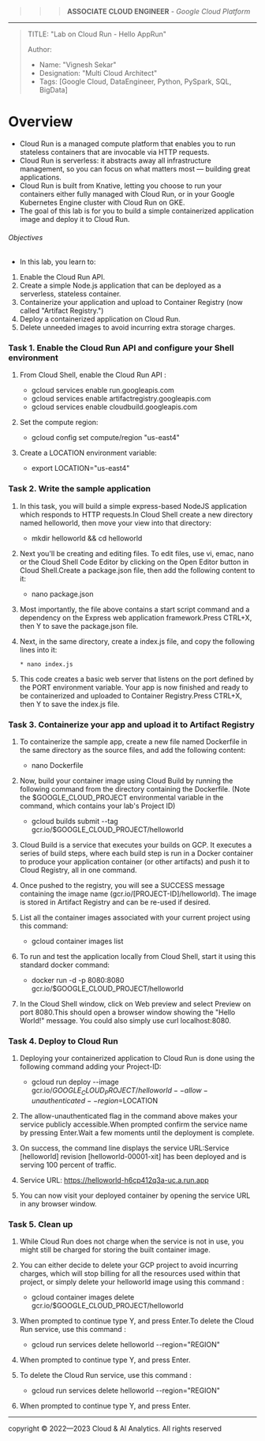 >>> **ASSOCIATE CLOUD ENGINEER** - *Google Cloud Platform*
------------------------

> TITLE: "Lab on Cloud Run - Hello AppRun"
> 
> Author:
  >- Name: "Vignesh Sekar"
  >- Designation: "Multi Cloud Architect"
  >- Tags: [Google Cloud, DataEngineer, Python, PySpark, SQL, BigData]


# Overview

* Cloud Run is a managed compute platform that enables you to run stateless containers that are invocable via HTTP requests. 
* Cloud Run is serverless: it abstracts away all infrastructure management, so you can focus on what matters most — building great applications.
* Cloud Run is built from Knative, letting you choose to run your containers either fully managed with Cloud Run, or in your Google Kubernetes Engine cluster with Cloud Run on GKE.
* The goal of this lab is for you to build a simple containerized application image and deploy it to Cloud Run.

###### Objectives

* In this lab, you learn to:

1. Enable the Cloud Run API.
2. Create a simple Node.js application that can be deployed as a serverless, stateless container.
3. Containerize your application and upload to Container Registry (now called "Artifact Registry.")
4. Deploy a containerized application on Cloud Run.
5. Delete unneeded images to avoid incurring extra storage charges.


### Task 1. Enable the Cloud Run API and configure your Shell environment

1. From Cloud Shell, enable the Cloud Run API :
   
     * gcloud services enable run.googleapis.com
     * gcloud services enable artifactregistry.googleapis.com
     * gcloud services enable cloudbuild.googleapis.com

2. Set the compute region:

     *  gcloud config set compute/region "us-east4"

3. Create a LOCATION environment variable:
   
     * export LOCATION="us-east4"



### Task 2. Write the sample application

1. In this task, you will build a simple express-based NodeJS application which responds to HTTP requests.In Cloud Shell create a new directory named helloworld, then move your view into that directory:
   
     * mkdir helloworld && cd helloworld

2. Next you'll be creating and editing files. To edit files, use vi, emac, nano or the Cloud Shell Code Editor by clicking on the Open Editor button in Cloud Shell.Create a package.json file, then add the following content to it:

     * nano package.json

3. Most importantly, the file above contains a start script command and a dependency on the Express web application framework.Press CTRL+X, then Y to save the package.json file.
   
4. Next, in the same directory, create a index.js file, and copy the following lines into it:

       * nano index.js

5. This code creates a basic web server that listens on the port defined by the PORT environment variable. Your app is now finished and ready to be containerized and uploaded to Container Registry.Press CTRL+X, then Y to save the index.js file.


### Task 3. Containerize your app and upload it to Artifact Registry

1. To containerize the sample app, create a new file named Dockerfile in the same directory as the source files, and add the following content:
   
     * nano Dockerfile


2. Now, build your container image using Cloud Build by running the following command from the directory containing the Dockerfile. (Note the $GOOGLE_CLOUD_PROJECT environmental variable in the command, which contains your lab's Project ID)
   
      * gcloud builds submit --tag gcr.io/$GOOGLE_CLOUD_PROJECT/helloworld

3. Cloud Build is a service that executes your builds on GCP. It executes a series of build steps, where each build step is run in a Docker container to produce your application container (or other artifacts) and push it to Cloud Registry, all in one command.
   
4. Once pushed to the registry, you will see a SUCCESS message containing the image name (gcr.io/[PROJECT-ID]/helloworld). The image is stored in Artifact Registry and can be re-used if desired.
   
5. List all the container images associated with your current project using this command:

      * gcloud container images list

6. To run and test the application locally from Cloud Shell, start it using this standard docker command:

      * docker run -d -p 8080:8080 gcr.io/$GOOGLE_CLOUD_PROJECT/helloworld

7. In the Cloud Shell window, click on Web preview and select Preview on port 8080.This should open a browser window showing the "Hello World!" message. You could also simply use curl localhost:8080.


### Task 4. Deploy to Cloud Run

1. Deploying your containerized application to Cloud Run is done using the following command adding your Project-ID:

      * gcloud run deploy --image gcr.io/$GOOGLE_CLOUD_PROJECT/helloworld --allow-unauthenticated --region=$LOCATION

2. The allow-unauthenticated flag in the command above makes your service publicly accessible.When prompted confirm the service name by pressing Enter.Wait a few moments until the deployment is complete.

3. On success, the command line displays the service URL:Service [helloworld] revision [helloworld-00001-xit] has been deployed and is serving 100 percent of traffic.

4. Service URL: https://helloworld-h6cp412q3a-uc.a.run.app
   
5. You can now visit your deployed container by opening the service URL in any browser window.


### Task 5. Clean up

1. While Cloud Run does not charge when the service is not in use, you might still be charged for storing the built container image.
   
2. You can either decide to delete your GCP project to avoid incurring charges, which will stop billing for all the resources used within that project, or simply delete your helloworld image using this command :

      * gcloud container images delete gcr.io/$GOOGLE_CLOUD_PROJECT/helloworld

3. When prompted to continue type Y, and press Enter.To delete the Cloud Run service, use this command :

      * gcloud run services delete helloworld --region="REGION"

4. When prompted to continue type Y, and press Enter.

5. To delete the Cloud Run service, use this command :

      * gcloud run services delete helloworld --region="REGION"

6. When prompted to continue type Y, and press Enter.


------------------------------------------------------------------------------------------------------------------
  <div class="footer">
              copyright © 2022—2023 Cloud & AI Analytics. 
                                      All rights reserved
          </div>


